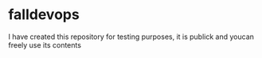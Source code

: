 # falldevops
I have created this repository for testing purposes, it is publick and youcan freely use its contents
